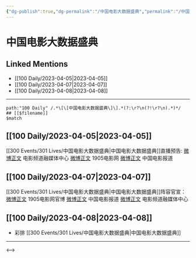 ```yaml
---
{"dg-publish":true,"dg-permalink":"/中国电影大数据盛典","permalink":"/中国电影大数据盛典/","created":"2023-04-06T14:47:04.934+08:00","updated":"2023-04-10T16:16:31.397+08:00"}
---
```


# 中国电影大数据盛典

## Linked Mentions
- [[100 Daily/2023-04-05\|2023-04-05]]
- [[100 Daily/2023-04-07\|2023-04-07]]
- [[100 Daily/2023-04-08\|2023-04-08]]


---

```expander
path:"100 Daily" /.*\[\[中国电影大数据盛典\]\].*(?:\r?\n(?!\r?\n).*)*/
## [[$filename]]
$match
```
## [[100 Daily/2023-04-05\|2023-04-05]]
[[300 Events/301 Lives/中国电影大数据盛典\|中国电影大数据盛典]]直播预告: 
[微博正文](https://weibo.com/6495544869/4887178548611786) 电影频道融媒体中心 
[微博正文](https://weibo.com/1635270132/4887179559437657) 1905电影网
[微博正文](https://weibo.com/1261788454/4887180118590829) 中国电影报道
## [[100 Daily/2023-04-07\|2023-04-07]]
[[300 Events/301 Lives/中国电影大数据盛典\|中国电影大数据盛典]]阵容官宣：
[微博正文](http://weibo.com/1635270132/MAUBH5YGC) 1905电影网官博
[微博正文](http://weibo.com/1261788454/MAUBH5YRN) 中国电影报道
[微博正文](http://weibo.com/6495544869/MAUBiepVF) 电影频道融媒体中心
## [[100 Daily/2023-04-08\|2023-04-08]]
  - 彩排 [[300 Events/301 Lives/中国电影大数据盛典\|中国电影大数据盛典]]
---
<-->